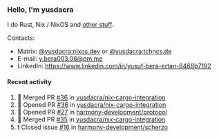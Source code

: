 ### Hello, I'm yusdacra

I do Rust, Nix / NixOS and [other stuff](https://yusdacra.gitlab.io/about).

Contacts:
- Matrix: [@yusdacra:nixos.dev](https://matrix.to/#/@yusdacra:nixos.dev) or [@yusdacra:tchncs.de](https://matrix.to/#/@yusdacra:tchncs.de)
- E-mail: y.bera003.06@pm.me
- LinkedIn: https://www.linkedin.com/in/yusuf-bera-ertan-8468b7192

#### Recent activity

<!--START_SECTION:activity-->
1. 🎉 Merged PR [#36](https://github.com/yusdacra/nix-cargo-integration/pull/36) in [yusdacra/nix-cargo-integration](https://github.com/yusdacra/nix-cargo-integration)
2. 💪 Opened PR [#36](https://github.com/yusdacra/nix-cargo-integration/pull/36) in [yusdacra/nix-cargo-integration](https://github.com/yusdacra/nix-cargo-integration)
3. 💪 Opened PR [#27](https://github.com/harmony-development/protocol/pull/27) in [harmony-development/protocol](https://github.com/harmony-development/protocol)
4. 🎉 Merged PR [#35](https://github.com/yusdacra/nix-cargo-integration/pull/35) in [yusdacra/nix-cargo-integration](https://github.com/yusdacra/nix-cargo-integration)
5. ❗️ Closed issue [#16](https://github.com/harmony-development/scherzo/issues/16) in [harmony-development/scherzo](https://github.com/harmony-development/scherzo)
<!--END_SECTION:activity-->
